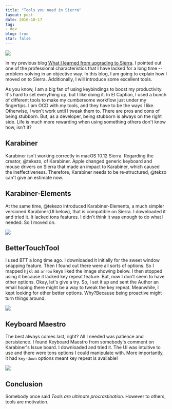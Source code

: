 ```yaml
---
title: "Tools you need in Sierra"
layout: post
date: 2016-10-17
tag:
- dev
blog: true
star: false
---
```


<img src="{{site.url}}/assets/images/sierra.jpg" >

In my previous blog <a href="{{site.url}}/what-I-learned-from-upgrading-my-os">What I learned from upgrading to Sierra</a>. I pointed out one of the professional characteristics that I have lacked for a long time -- problem-solving in an objective way. In this blog, I am going to explain how I moved on to Sierra. Additionally, I will introduce some excellent tools.

As you know, I am a big fan of using keybindings to boost my productivity. It's hard to set everything up, but I like doing it. In El Captian, I used a bunch of different tools to make my cumbersome workflow just under my fingertips. I am OCD with my tools, and they have to be the ways I like. Otherwise, I won't work until I tweak them to. There are pros and cons of being stubborn. But, as a developer, being stubborn is always on the right side. Life is much more rewarding when using something others don't know how, isn't it?

## Karabiner

Karabiner isn't working correctly in macOS 10.12 Sierra. Regarding the creator, @tekezo, of Karabiner. Apple changed generic keyboard and mouse drivers on Sierra that made an impact to Karabiner, which caused the ineffectiveness. Therefore, Karabiner needs to be re-structured, @tekzo can't give an estimate now.

## Karabiner-Elements

At the same time, @tekezo introduced Karabiner-Elements, a much simpler versioned Karabiner(UI below), that is compatible on Sierra. I downloaded it and tried it. It lacked tons features. I didn't think it was enough to do what I needed. So I moved on.

<img src="{{site.url}}/assets/images/karabiner-elements-settings.jpg">

## BetterTouchTool

I used BTT a long time ago. I downloaded it initially for the sweet window snapping feature. Then I found out there were all sorts of options. So I mapped `hjkl` as `arrow` keys liked the image showing below. I then stopped using it because it lacked key repeat feature. But, now I don't seem to have other options. Okay, let's give a try. So, I set it up and sent the Author an email hoping there might be a way to tweak the key repeat. Meanwhile, I kept looking for other better options. Why?Because being proactive might turn things around.

<img src="{{site.url}}/assets/images/btt-setting.jpg">

## Keyboard Maestro

The best always comes last, right? All I needed was patience and persistence. I found Keyboard Maestro from somebody's comment on Karabiner's Issue board. I downloaded and tried it. The UI was intuitive to use and there were tons options I could manipulate with. More importantly, it had `key-down` options meant key repeat is available!

<img src="{{site.url}}/assets/images/keyboard-maestro-setting.jpg">

## Conclusion

Somebody once said *Tools are ultimate procrastination*. However to others, tools are motivation.
